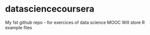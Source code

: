 # datasciencecoursera
My 1st github repo - for exercices of data science MOOC
Will store R example files
